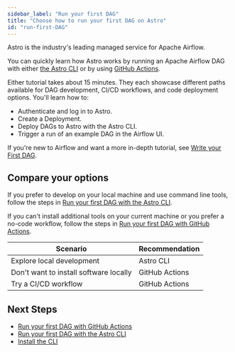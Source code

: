 ```yaml
---
sidebar_label: "Run your first DAG"
title: "Choose how to run your first DAG on Astro"
id: "run-first-DAG"
---
```


<head>
  <meta name="description" content="Learn how to run your first Apache Airflow DAG on Astro with the Astro CLI or through GitHub Actions." />
  <meta name="og:description" content="Learn how to run your first Apache Airflow DAG on Astro with the Astro CLI or through GitHub Actions." />
</head>

Astro is the industry's leading managed service for Apache Airflow.

You can quickly learn how Astro works by running an Apache Airflow DAG with either [the Astro CLI](first-DAG-cli.md) or by using [GitHub Actions](first-DAG-github-actions.md).

Either tutorial takes about 15 minutes. They each showcase different paths available for DAG development, CI/CD workflows, and code deployment options. You'll learn how to:

- Authenticate and log in to Astro.
- Create a Deployment.
- Deploy DAGs to Astro with the Astro CLI.
- Trigger a run of an example DAG in the Airflow UI.

If you're new to Airflow and want a more in-depth tutorial, see [Write your First DAG](https://docs.astronomer.io/learn/get-started-with-airflow).

## Compare your options

If you prefer to develop on your local machine and use command line tools, follow the steps in [Run your first DAG with the Astro CLI](first-DAG-cli.md).

If you can't install additional tools on your current machine or you prefer a no-code workflow, follow the steps in [Run your first DAG with GitHub Actions](first-DAG-github-actions.md).

| Scenario                               | Recommendation |
| -------------------------------------- | -------------- |
| Explore local development              | Astro CLI      |
| Don't want to install software locally | GitHub Actions |
| Try a CI/CD workflow                   | GitHub Actions |

## Next Steps

- [Run your first DAG with GitHub Actions](first-DAG-github-actions.md)
- [Run your first DAG with the Astro CLI](first-DAG-cli.md)
- [Install the CLI](astro/cli/install-cli.md)

